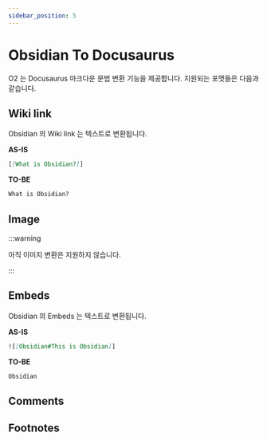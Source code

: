 ```yaml
---
sidebar_position: 5
---
```


# Obsidian To Docusaurus

O2 는 Docusaurus 마크다운 문법 변환 기능을 제공합니다. 지원되는 포맷들은 다음과 같습니다.

## Wiki link

Obsidian 의 Wiki link 는 텍스트로 변환됩니다.

**AS-IS**

```md
[[What is Obsidian?]]
```

**TO-BE**

```md
What is Obsidian?
```

## Image

:::warning

아직 이미지 변환은 지원하지 않습니다.

:::

## Embeds

Obsidian 의 Embeds 는 텍스트로 변환됩니다.

**AS-IS**

```md
![[Obsidian#This is Obsidian]]
```

**TO-BE**

```md
Obsidian
```

## Comments

## Footnotes
